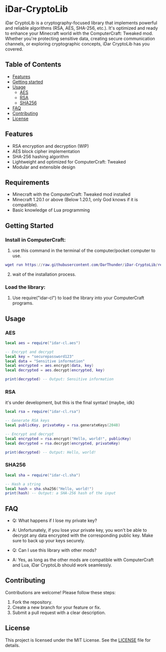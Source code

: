 # iDar-CryptoLib

iDar CryptoLib is a cryptography-focused library that implements powerful and reliable algorithms (RSA, AES, SHA-256, etc.). It's optimized and ready to enhance your Minecraft world with the ComputerCraft: Tweaked mod. Whether you're protecting sensitive data, creating secure communication channels, or exploring cryptographic concepts, iDar CryptoLib has you covered.

## Table of Contents
- [Features](#features)
- [Getting started](#getting-started)
- [Usage](#usage)
  - [AES](#aes)
  - [RSA](#rsa)
  - [SHA256](#sha256)
- [FAQ](#faq)
- [Contributing](#contributing)
- [License](#license)

## Features
- RSA encryption and decryption (WIP)
- AES block cipher implementation
- SHA-256 hashing algorithm
- Lightweight and optimized for ComputerCraft: Tweaked
- Modular and extensible design

## Requirements
- Minecraft with the ComputerCraft: Tweaked mod installed
- Minecraft 1.20.1 or above (Below 1.20.1, only God knows if it is compatible).
- Basic knowledge of Lua programming

## Getting Started
### Install in ComputerCraft:
  1. use this command in the terminal of the computer/pocket computer to use.
```lua
wget run https://raw.githubusercontent.com/DarThunder/iDar-CryptoLib/refs/heads/main/installer.lua
```
  2. wait of the installation process.

### Load the library:
  1. Use require("idar-cl") to load the library into your ComputerCraft programs.

## Usage
### AES
```lua
local aes = require("idar-cl.aes")

-- Encrypt and decrypt
local key = "securepassword123"
local data = "Sensitive information"
local encrypted = aes.encrypt(data, key)
local decrypted = aes.decrypt(encrypted, key)

print(decrypted) -- Output: Sensitive information
```
### RSA
it's under development, but this is the final syntax! (maybe, idk)
```lua
local rsa = require("idar-cl.rsa")

-- Generate RSA keys
local publicKey, privateKey = rsa.generateKeys(2048)

-- Encrypt and decrypt
local encrypted = rsa.encrypt("Hello, world!", publicKey)
local decrypted = rsa.decrypt(encrypted, privateKey)

print(decrypted) -- Output: Hello, world!
```
### SHA256
```lua
local sha = require("idar-cl.sha")

-- Hash a string
local hash = sha.sha256("Hello, world!")
print(hash) -- Output: a SHA-256 hash of the input
```
## FAQ
- Q: What happens if I lose my private key?
- A: Unfortunately, if you lose your private key, you won't be able to decrypt any data encrypted with the corresponding public key. Make sure to back up your keys securely.

- Q: Can I use this library with other mods?
- A: Yes, as long as the other mods are compatible with ComputerCraft and Lua, iDar CryptoLib should work seamlessly.

## Contributing
Contributions are welcome! Please follow these steps:

1. Fork the repository.
2. Create a new branch for your feature or fix.
3. Submit a pull request with a clear description.

## License
This project is licensed under the MIT License. See the [LICENSE](LICENSE) file for details.
